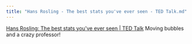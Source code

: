 ```yaml
---
title: "Hans Rosling - The best stats you've ever seen - TED Talk.md"
---
```


[Hans Rosling: The best stats you've ever seen | TED Talk](https://www.ted.com/talks/hans_rosling_the_best_stats_you_ve_ever_seen#t-377974)
Moving bubbles and a crazy professor!
